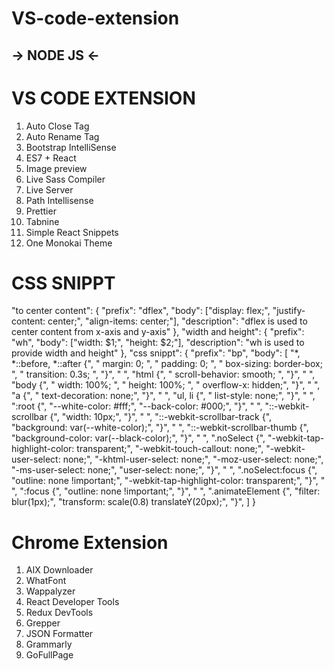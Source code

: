 # VS-code-extension

-> NODE JS <-
   -------

VS CODE EXTENSION
=================

1) Auto Close Tag
2) Auto Rename Tag
3) Bootstrap IntelliSense
4) ES7 + React
5) Image preview
6) Live Sass Compiler
7) Live Server
8) Path Intellisense
9) Prettier
10) Tabnine
11) Simple React Snippets
12) One Monokai Theme

CSS SNIPPT
==========

"to center content": {
		"prefix": "dflex",
		"body": ["display: flex;", "justify-content: center;", "align-items: center;"],
		"description": "dflex is used to center content from x-axis and y-axis"
	},
	"width and height": {
		"prefix": "wh",
		"body": ["width: $1;", "height: $2;"],
		"description": "wh is used to provide width and height"
	},
	"css snippt": {
		"prefix": "bp",
		"body": [
			"*, *::before, *::after {",
			" margin: 0; ",
			" padding: 0; ",
			" box-sizing: border-box; ",
			" transition: 0.3s; ",
			"}",
			" ",
			"html {",
			" scroll-behavior: smooth; ",
			"}",
			" ",
      "body {",
			" width: 100%; ",
			" height: 100%; ",
      " overflow-x: hidden;",
      "}",
			" ",
			"a {",
			" text-decoration: none;",
			"}",
			" ",
			"ul, li {",
			" list-style: none;",
			"}",
			" ",
			":root {",
			"--white-color: #fff;",
			"--back-color: #000;",
			"}",
			" ",
			"::-webkit-scrollbar {",
			"width: 10px;",
			"}",
			" ",
			"::-webkit-scrollbar-track {",
			"background: var(--white-color);",
			"}",
			" ",
			"::-webkit-scrollbar-thumb {",
			"background-color: var(--black-color);",
			"}",
			" ",
			".noSelect {",
			"-webkit-tap-highlight-color: transparent;",
			"-webkit-touch-callout: none;",
			"-webkit-user-select: none;",
			"-khtml-user-select: none;",
			"-moz-user-select: none;",
			"-ms-user-select: none;",
			"user-select: none;",
			"}",
			" ",
			".noSelect:focus {",
			"outline: none !important;",
			"-webkit-tap-highlight-color: transparent;",
			"}",
			" ",
			":focus {",
			"outline: none !important;",
			"}",
			" ",
			".animateElement {",
			"filter: blur(1px);",
			"transform: scale(0.8) translateY(20px);",
			"}",
		]
	}


Chrome Extension
================

1) AIX Downloader
2) WhatFont
3) Wappalyzer
4) React Developer Tools
5) Redux DevTools
6) Grepper
7) JSON Formatter
8) Grammarly
9) GoFullPage

